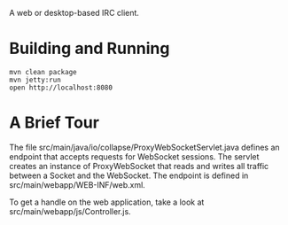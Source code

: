 A web or desktop-based IRC client.

Building and Running
====================

    mvn clean package
    mvn jetty:run
    open http://localhost:8080


A Brief Tour
============

The file src/main/java/io/collapse/ProxyWebSocketServlet.java defines
an endpoint that accepts requests for WebSocket sessions. The
servlet creates an instance of ProxyWebSocket that reads and writes
all traffic between a Socket and the WebSocket. The endpoint is
defined in src/main/webapp/WEB-INF/web.xml.

To get a handle on the web application, take a look at
src/main/webapp/js/Controller.js.

